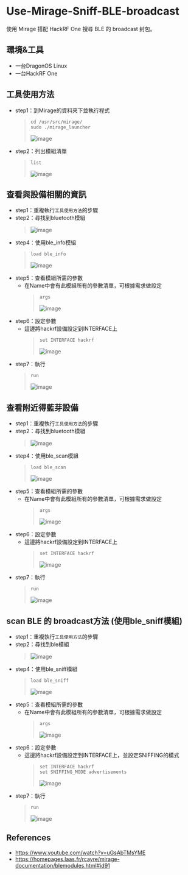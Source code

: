 # Use-Mirage-Sniff-BLE-broadcast
使用 Mirage 搭配 HackRF One 搜尋 BLE 的 broadcast 封包。

## **環境&工具**
* 一台DragonOS Linux
* 一台HackRF One

## **工具使用方法**
* step1：到Mirage的資料夾下並執行程式
    > ```shell
    > cd /usr/src/mirage/
	> sudo ./mirage_launcher
    > ```
    > ![image](https://github.com/WanShannn/Use-Mirage-Sniff-BLE-broadcast/blob/main/result/1.png)
* step2：列出模組清單
    > ```shell
    > list
    > ```
    > ![image](https://github.com/WanShannn/Use-Mirage-Sniff-BLE-broadcast/blob/main/result/2-1.png)
	
## **查看與設備相關的資訊**
* step1：重複執行`工具使用方法`的步驟
* step2：尋找到bluetooth模組
    > ![image](https://github.com/WanShannn/Use-Mirage-Sniff-BLE-broadcast/blob/main/result/2-2.png)
* step4：使用ble_info模組
    > ```shell
    > load ble_info
    > ```
    > ![image](https://github.com/WanShannn/Use-Mirage-Sniff-BLE-broadcast/blob/main/result/3-1.png)
* step5：查看模組所需的參數
  * 在Name中會有此模組所有的參數清單，可根據需求做設定  
    > ```shell
    > args
    > ```
    > ![image](https://github.com/WanShannn/Use-Mirage-Sniff-BLE-broadcast/blob/main/result/3-2.png)
* step6：設定參數
  * 這邊將hackrf設備設定到INTERFACE上  
    > ```shell
    > set INTERFACE hackrf
    > ```
    > ![image](https://github.com/WanShannn/Use-Mirage-Sniff-BLE-broadcast/blob/main/result/3-3.png)
* step7：執行 
    > ```shell
    > run
    > ```
    > ![image](https://github.com/WanShannn/Use-Mirage-Sniff-BLE-broadcast/blob/main/result/4.png)

## **查看附近得藍芽設備**
* step1：重複執行`工具使用方法`的步驟
* step2：尋找到bluetooth模組
    > ![image](https://github.com/WanShannn/Use-Mirage-Sniff-BLE-broadcast/blob/main/result/2-2.png)
* step4：使用ble_scan模組
    > ```shell
    > load ble_scan
    > ```
    > ![image](https://github.com/WanShannn/Use-Mirage-Sniff-BLE-broadcast/blob/main/result/5-1.png)
* step5：查看模組所需的參數
  * 在Name中會有此模組所有的參數清單，可根據需求做設定  
    > ```shell
    > args
    > ```
    > ![image](https://github.com/WanShannn/Use-Mirage-Sniff-BLE-broadcast/blob/main/result/5-2.png)
* step6：設定參數
  * 這邊將hackrf設備設定到INTERFACE上  
    > ```shell
    > set INTERFACE hackrf
    > ```
    > ![image](https://github.com/WanShannn/Use-Mirage-Sniff-BLE-broadcast/blob/main/result/5-3.png)
* step7：執行
    > ```shell
    > run
    > ```
    > ![image](https://github.com/WanShannn/Use-Mirage-Sniff-BLE-broadcast/blob/main/result/6-1.png)
	
## **scan BLE 的 broadcast方法 (使用ble_sniff模組)**
* step1：重複執行`工具使用方法`的步驟
* step2：尋找到ble模組
    > ![image](https://github.com/WanShannn/Use-Mirage-Sniff-BLE-broadcast/blob/main/result/2-3.png)
* step4：使用ble_sniff模組
    > ```shell
    > load ble_sniff
    > ```
    > ![image](https://github.com/WanShannn/Use-Mirage-Sniff-BLE-broadcast/blob/main/result/7-1.png)
* step5：查看模組所需的參數
  * 在Name中會有此模組所有的參數清單，可根據需求做設定  
    > ```shell
    > args
    > ```
    > ![image](https://github.com/WanShannn/Use-Mirage-Sniff-BLE-broadcast/blob/main/result/7-2.png)
* step6：設定參數
  * 這邊將hackrf設備設定到INTERFACE上，並設定SNIFFING的模式  
    > ```shell
    > set INTERFACE hackrf
    > set SNIFFING_MODE advertisements
    > ```
    > ![image](https://github.com/WanShannn/Use-Mirage-Sniff-BLE-broadcast/blob/main/result/7-3.png)
* step7：執行  
    > ```shell
    > run
    > ```
    > ![image](https://github.com/WanShannn/Use-Mirage-Sniff-BLE-broadcast/blob/main/result/8.png)
	
## **References**
* https://www.youtube.com/watch?v=uGsAbTMsYME
* https://homepages.laas.fr/rcayre/mirage-documentation/blemodules.html#id91
